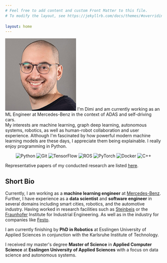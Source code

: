 ```yaml
---
# Feel free to add content and custom Front Matter to this file.
# To modify the layout, see https://jekyllrb.com/docs/themes/#overriding-theme-defaults

layout: home
---
```


<div class="refs">

<div class="section" id="pic">
<img src="assets/dl_pic.png" alt="Profile Picture" class="pic_me"/>
 I'm Dimi and am currently working as an ML Engineer at Mercedes-Benz in the context of ADAS and self-driving cars.
</div>

<div class="section-t" >
My interests are machine learning, graph deep learning, autonomous systems, robotics, as well as human-robot collaboration and user experience. Although I'm fascinated by how powerful modern machine learning models are these days, I appreciate them being explainable. I really enjoy programming in Python. 
<p align="center" class="tech_stack">
	<img title="Python" alt="Python" src="https://cdn.jsdelivr.net/npm/simple-icons@v5/icons/python.svg" width="40" height="40" />
	<img title="Git" alt="Git" src="https://cdn.jsdelivr.net/npm/simple-icons@v5/icons/git.svg" width="40" height="40" />
  <img title="TensorFlow" alt="TensorFlow" src="https://cdn.jsdelivr.net/npm/simple-icons@v5/icons/tensorflow.svg" width="40" height="40"/>
	<img title="ROS" alt="ROS" src="https://cdn.jsdelivr.net/npm/simple-icons@v5/icons/ros.svg" width="40" height="40"/>
  <img title="PyTorch" alt="PyTorch" src="https://cdn.jsdelivr.net/npm/simple-icons@v5/icons/pytorch.svg" width="40" height="40"/>
  <img title="Docker" alt="Docker" src="https://cdn.jsdelivr.net/npm/simple-icons@v5/icons/docker.svg" width="40" height="40"/>
  <img title="C++" alt="C++" src="https://cdn.jsdelivr.net/npm/simple-icons@v5/icons/cplusplus.svg" width="40" height="40"/>
    
</p>
Representative papers of my conducted research are listed <a href="/publications">here</a>.
</div>

<div class="section-t" >
<h2>Short Bio</h2> 
<p >
Currently, I am working as a <b>machine learning engineer</b> at <a target="_blank" href="https://www.mercedes-benz.com/">Mercedes-Benz</a>. Further, I have experience as a <b>data scientist</b> and <b>software engineer</b> in several domains including smart cities, robotics, and the automotive industry. Having worked in research facilities such as  <a target="_blank" href="https://www.steinbeis.de/en.html">Steinbeis</a> or the <a target="_blank" href="https://www.iao.fraunhofer.de/en.html">Fraunhofer</a> Institute for Industrial Engineering. As well as in the industry for companies like <a target="_blank" href="https://www.festo.com/de/en/">Festo</a>.
 </p>
<p>
I am currently finishing by <b>PhD in Robotics</b> at Esslingen University of Applied Sciences in conjunction with the Karlsruhe Institute of Technology.
</p>
<p>
I received my master's degree <b>Master of Science</b> in <b>Applied Computer Science</b> at <b>Esslingen University of Applied Sciences</b> with a focus on data science and autonomous systems.
  </p>
</div>
</div>
